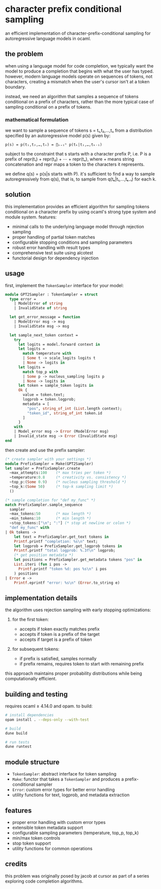 # character prefix conditional sampling

an efficient implementation of character-prefix-conditional sampling for autoregressive language models in ocaml.

## the problem

when using a language model for code completion, we typically want the model to produce a completion that begins with what the user has typed. however, modern language models operate on sequences of tokens, not characters, creating a mismatch when the user's cursor isn't at a token boundary.

instead, we need an algorithm that samples a sequence of tokens conditional on a prefix of characters, rather than the more typical case of sampling conditional on a prefix of tokens.

### mathematical formulation

we want to sample a sequence of tokens s = t₁,t₂,…,tₙ from a distribution specified by an autoregressive model p(s) given by:

```
p(s) = p(t₁,t₂,…,tₙ) = ∏ₖ₌₁ⁿ p(tₖ|t₁,…,tₖ₋₁)
```

subject to the constraint that s starts with a character prefix P, i.e. P is a prefix of repr(t₁) + repr(t₂) + ⋯ + repr(tₙ), where + means string concatenation and repr maps a token to the characters it represents.

we define q(s) = p(s|s starts with P). it's sufficient to find a way to sample autoregressively from q(s), that is, to sample from q(tₖ|t₁,…,tₖ₋₁) for each k.

## solution

this implementation provides an efficient algorithm for sampling tokens conditional on a character prefix by using ocaml's strong type system and module system. features:

- minimal calls to the underlying language model through rejection sampling
- proper handling of partial token matches
- configurable stopping conditions and sampling parameters
- robust error handling with result types
- comprehensive test suite using alcotest
- functorial design for dependency injection

## usage

first, implement the `TokenSampler` interface for your model:

```ocaml
module GPT2Sampler : TokenSampler = struct
  type error = 
    | ModelError of string
    | InvalidState of string

  let get_error_message = function
    | ModelError msg -> msg
    | InvalidState msg -> msg

  let sample_next_token context =
    try
      let logits = model.forward context in
      let logits = 
        match temperature with
        | Some t -> scale_logits logits t
        | None -> logits in
      let logits = 
        match top_p with
        | Some p -> nucleus_sampling logits p
        | None -> logits in
      let token = sample_token logits in
      Ok { 
        value = token.text;
        logprob = token.logprob;
        metadata = [
          "pos", string_of_int (List.length context);
          "token_id", string_of_int token.id
        ]
      }
    with
    | Model_error msg -> Error (ModelError msg)
    | Invalid_state msg -> Error (InvalidState msg)
end
```

then create and use the prefix sampler:

```ocaml
(* create sampler with your settings *)
module PrefixSampler = Make(GPT2Sampler)
let sampler = PrefixSampler.create 
  ~max_attempts:100    (* max tries per token *)
  ~temperature:0.8     (* creativity vs. consistency *)
  ~top_p:(Some 0.9)    (* nucleus sampling threshold *)
  ~top_k:(Some 50)     (* top-k sampling limit *)
  ()

(* sample completion for "def my_func" *)
match PrefixSampler.sample_sequence 
  sampler
  ~max_tokens:50       (* max length *)
  ~min_tokens:10       (* min length *)
  ~stop_tokens:["\n"; ":"] (* stop at newline or colon *)
  "def my_func" with
| Ok tokens -> 
    let text = PrefixSampler.get_text tokens in
    Printf.printf "completion: %s\n" text;
    let logprob = PrefixSampler.get_logprob tokens in
    Printf.printf "total logprob: %.3f\n" logprob;
    (* get position metadata *)
    let positions = PrefixSampler.get_metadata tokens "pos" in
    List.iteri (fun i pos -> 
      Printf.printf "token %d: pos %s\n" i pos
    ) positions
| Error e -> 
    Printf.eprintf "error: %s\n" (Error.to_string e)
```

## implementation details

the algorithm uses rejection sampling with early stopping optimizations:

1. for the first token:
   - accepts if token exactly matches prefix
   - accepts if token is a prefix of the target
   - accepts if target is a prefix of token

2. for subsequent tokens:
   - if prefix is satisfied, samples normally
   - if prefix remains, requires token to start with remaining prefix

this approach maintains proper probability distributions while being computationally efficient.

## building and testing

requires ocaml ≥ 4.14.0 and opam. to build:

```bash
# install dependencies
opam install . --deps-only --with-test

# build
dune build

# run tests
dune runtest
```

## module structure

- `TokenSampler`: abstract interface for token sampling
- `Make`: functor that takes a `TokenSampler` and produces a prefix-conditional sampler
- `Error`: custom error types for better error handling
- utility functions for text, logprob, and metadata extraction

## features

- proper error handling with custom error types
- extensible token metadata support
- configurable sampling parameters (temperature, top_p, top_k)
- min/max token controls
- stop token support
- utility functions for common operations

## credits

this problem was originally posed by jacob at cursor as part of a series exploring code completion algorithms. 